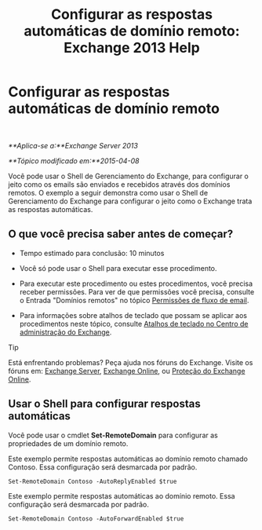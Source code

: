 ﻿---
title: 'Configurar as respostas automáticas de domínio remoto: Exchange 2013 Help'
TOCTitle: Configurar as respostas automáticas de domínio remoto
ms:assetid: 3d88a1fb-4b62-419a-a50d-ffd868e229d0
ms:mtpsurl: https://technet.microsoft.com/pt-br/library/JJ657720(v=EXCHG.150)
ms:contentKeyID: 50485369
ms.date: 05/22/2018
mtps_version: v=EXCHG.150
ms.translationtype: MT
---

# Configurar as respostas automáticas de domínio remoto

 

_**Aplica-se a:**Exchange Server 2013_

_**Tópico modificado em:**2015-04-08_

Você pode usar o Shell de Gerenciamento do Exchange, para configurar o jeito como os emails são enviados e recebidos através dos domínios remotos. O exemplo a seguir demonstra como usar o Shell de Gerenciamento do Exchange para configurar o jeito como o Exchange trata as respostas automáticas.

## O que você precisa saber antes de começar?

  - Tempo estimado para conclusão: 10 minutos

  - Você só pode usar o Shell para executar esse procedimento.

  - Para executar este procedimento ou estes procedimentos, você precisa receber permissões. Para ver de que permissões você precisa, consulte o Entrada "Domínios remotos" no tópico [Permissões de fluxo de email](mail-flow-permissions-exchange-2013-help.md).

  - Para informações sobre atalhos de teclado que possam se aplicar aos procedimentos neste tópico, consulte [Atalhos de teclado no Centro de administração do Exchange](keyboard-shortcuts-in-the-exchange-admin-center-exchange-online-protection-help.md).


> [!TIP]
> Está enfrentando problemas? Peça ajuda nos fóruns do Exchange. Visite os fóruns em: <A href="https://go.microsoft.com/fwlink/p/?linkid=60612">Exchange Server</A>, <A href="https://go.microsoft.com/fwlink/p/?linkid=267542">Exchange Online</A>, ou <A href="https://go.microsoft.com/fwlink/p/?linkid=285351">Proteção do Exchange Online</A>.



## Usar o Shell para configurar respostas automáticas

Você pode usar o cmdlet **Set-RemoteDomain** para configurar as propriedades de um domínio remoto.

Este exemplo permite respostas automáticas ao domínio remoto chamado Contoso. Essa configuração será desmarcada por padrão.

    Set-RemoteDomain Contoso -AutoReplyEnabled $true

Este exemplo permite respostas automáticas ao domínio remoto. Essa configuração será desmarcada por padrão.

    Set-RemoteDomain Contoso -AutoForwardEnabled $true

